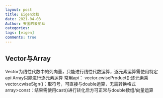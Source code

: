 ```yaml
---
layout: post
title: Eigen文档
date: 2021-04-03
Author: 天国的爱丽丝
categories: 
tags: [eigen]
comments: true
--- 
```



## Vector与Array
Vector为线性代数中的列向量，只能进行线性代数运算，逐元素运算需使用特定api
Array只能进行逐元素运算
常用api：
vector.cwiseProduct():逐元素乘
vector.cwiseSign()：取符号，可直接与double运算，无需转换格式
array>const：结果需使用cast<double>()进行转化后方可正常与double数组/向量运算